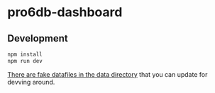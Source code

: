 # pro6db-dashboard

## Development

```bash
npm install
npm run dev
```

[There are fake datafiles in the data directory](./data/) that you can update for devving around.